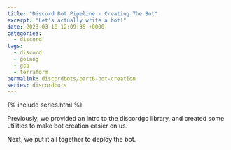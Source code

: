 ```yaml
---
title: "Discord Bot Pipeline - Creating The Bot"
excerpt: "Let's actually write a bot!"
date: 2023-03-18 12:09:35 +0000
categories:
  - discord
tags:
  - discord
  - golang
  - gcp
  - terraform
permalink: discordbots/part6-bot-creation
series: discordbots
---
```


{% include series.html %}

Previously, we provided an intro to the discordgo library, and created some
utilities to make bot creation easier on us.

Next, we put it all together to deploy the bot.
